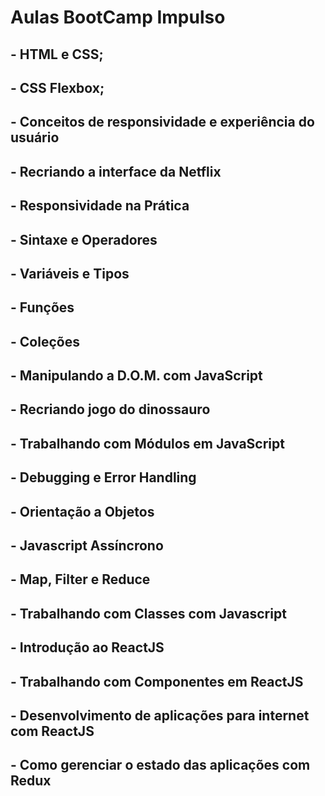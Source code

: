 # Aulas BootCamp Impulso

## - HTML e CSS;

## - CSS Flexbox;

## - Conceitos de responsividade e experiência do usuário

## - Recriando a interface da Netflix

## - Responsividade na Prática

## - Sintaxe e Operadores

## - Variáveis e Tipos

## - Funções

## - Coleções

## - Manipulando a D.O.M. com JavaScript

## - Recriando jogo do dinossauro

## - Trabalhando com Módulos em JavaScript

## - Debugging e Error Handling

## - Orientação a Objetos

## - Javascript Assíncrono

## - Map, Filter e Reduce

## - Trabalhando com Classes com Javascript

## - Introdução ao ReactJS

## - Trabalhando com Componentes em ReactJS

## - Desenvolvimento de aplicações para internet com ReactJS

## - Como gerenciar o estado das aplicações com Redux



















